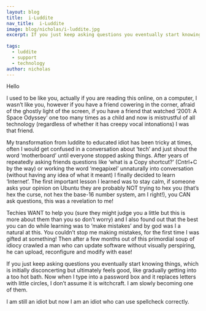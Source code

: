 ```yaml
---
layout: blog
title:  i-Luddite
nav_title:  i-Luddite
image: blog/nicholas/i-luddite.jpg
excerpt: If you just keep asking questions you eventually start knowing things, which is initially disconcerting but ultimately feels good, like gradually getting into a too hot bath. Now when I type into a password box and it replaces letters with little circles, I don’t assume it is witchcraft. I am slowly becoming one of them.
  
tags:
  - luddite
  - support
  - technology
author: nicholas
---
```


Hello

I used to be like you, actually if you are reading this online, on a computer, I wasn’t like you, however if you have a friend cowering in the corner, afraid of the ghostly light of the screen, if you have a friend that watched ‘2001: A Space Odyssey’ one too many times as a child and now is mistrustful of all technology (regardless of whether it has creepy vocal intonations) I was that friend.

My transformation from luddite to educated idiot has been tricky at times, often I would get confused in a conversation about ‘tech’ and just shout the word ‘motherboard’ until everyone stopped asking things.
After years of repeatedly asking friends questions like ‘what is a Copy shortcut?’ (Cntrl+C by the way) or working the word ‘megapixel’ unnaturally into conversation (without having any idea of what it meant) I finally decided to learn ‘Internet’. 
The first important lesson I learned was to stay calm, if someone asks your opinion on Ubuntu they are probably NOT trying to hex you (that’s hex the curse, not hex the base-16 number system, am I right!), you CAN ask questions, this was a revelation to me!

Techies WANT to help you (sure they might judge you a little but this is more about them than you so don’t worry) and I also found out that the best you can do while learning was to ‘make mistakes’ and by god was I a natural at this. You couldn’t stop me making mistakes, for the first time I was gifted at something!
Then after a few months out of this primordial soup of idiocy crawled a man who can update software without visually perspiring, he can upload, reconfigure and modify with ease!

If you just keep asking questions you eventually start knowing things, which is initially disconcerting but ultimately feels good, like gradually getting into a too hot bath. Now when I type into a password box and it replaces letters with little circles, I don’t assume it is witchcraft. I am slowly becoming one of them.

I am still an idiot but now I am an idiot who can use spellcheck correctly.
